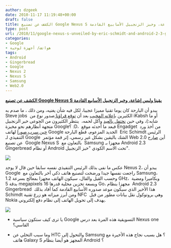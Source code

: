 ```yaml
---
author: dzgeek
date: 2010-11-17 11:19:48+00:00
draft: false
title: الكشف عن تصنيع Google Nexus S يقينا وليس إشاعة، وخبز الزنجبيل الأسابيع القادمة
type: post
url: /2010/11/google-nexus-s-unveiled-by-eric-schmidt-and-android-2-3-gingerbread-will-be-available-in-next-weeks/
categories:
- Google
- هواتف/ أجهزة لوحية
tags:
- Android
- Gingerbread
- Google
- Nexus 2
- Nexus S
- Samsung
- Web2.0
---
```


**[الكشف عن تصنيع Google Nexus S يقينا وليس إشاعة، وخبر الزنجبيل الأسابيع القادمة](http://www.it-scoop.com/2010/11/google-nexus-s-unveiled-by-eric-schmidt-and-android-2-3-gingerbread-will-be-available-in-next-weeks)**




يبدو أن البارحة كان يوما تقنيا مميزا عجيبا، لكل فيه شأن يغنيه، ومن ذلك ، ما صدم به Steve jobs  الكثيرين [بإعلانه المخيب](http://www.it-scoop.com/2010/11/apple-the-beatles-itunes/) بعد أن [توقع قراؤنا ](http://www.it-scoop.com/2010/11/apple-announcement/#section-comments)صدور نوع من iKabsh أو ما شابه:)، وفي حين [نحتفل بالعيد](http://www.it-scoop.com/2010/11/%d8%b5%d8%ad-%d8%b9%d9%8a%d8%af%d9%83%d9%85-2/) وأكل لحمه،  ينتظر الكثيرون من الجوعى خبر الزنجبيل متجهة أنظارهم نحو مخبزة Google؟ :D،  فبعد ما أحدثه موقع Engadget  من أخذ ورد [حين سرب صورا](http://www.engadget.com/2010/11/15/eric-schmidt-shows-off-a-nexus-s-at-the-web-2-0-summit/) لهاتف Google الجديد المزعوم، قطع البارحة  Eric Schimdt الرئيس التنفيذي لـ Google  الشك باليقين بشكل غير رسمي، إثر قمة مؤتمر Web 2.0 أين [صارح ](http://www.engadget.com/2010/11/15/eric-schmidt-shows-off-a-nexus-s-at-the-web-2-0-summit/)عن تصنيع  Google Nexus S  بالتعاون مع  Samsung مجهزا بـ Android 2.3 Gingerbread أو نظام Android تحت الاسم الكودي "خبز الزنجبيل".


[![](http://www.it-scoop.com/wp-content/uploads/2010/11/android-3-gingerbread-200x150.jpg)
](http://www.it-scoop.com/2010/11/google-nexus-s-unveiled-by-eric-schmidt-and-android-2-3-gingerbread-will-be-available-in-next-weeks)

عكس ما نفى بذلك الرئيس التنفيذي نفسه سابقا حين قال لا يوجد Nexus 2، يبدو أن Google  راجعت نفسها جيدا ورضخت لتصنيع هاتف ذكي آخر بالتعاون مع Samsung، وحسب القيل والقال، سيكون الهاتف مجهزا بمعالج بسرعة 1.2 GHz، وبكاميرا ومضية  بدقة 5 megapixels وبسعة تخزين محلية قدرها 16 Go، مجهزا بنظام  Android 2.3 Gingerbread  هذا الأخير الذي سيكون موعد صدوره الأسابيع القادمة كما أفاد بذلك Schimdt ومن أبرز ميزاته هو زرع تقنية NFC  وهي بروتوكول نقل بيانات مطور من قبل Nokia يهدف إلى تحويل الهاتف إلى نظام دفع إلكتروني.


[![](http://www.blogcdn.com/www.engadget.com/media/2010/11/11-15-10-googlenexusstk005.jpg)
](http://www.it-scoop.com/2010/11/google-nexus-s-unveiled-by-eric-schmidt-and-android-2-3-gingerbread-will-be-available-in-next-weeks)


- يا ترى كيف ستكون سياسية Google التسويقية هذه المرة بعد درس Nexus one القاسي؟

- وما سبب التخلي عن HTC والتحول إلى Samsung ؟ هل بسبب نجاح هذه الأخيرة مع هاتف Galaxy S المجهز هو أيضا بنظام Android ؟
